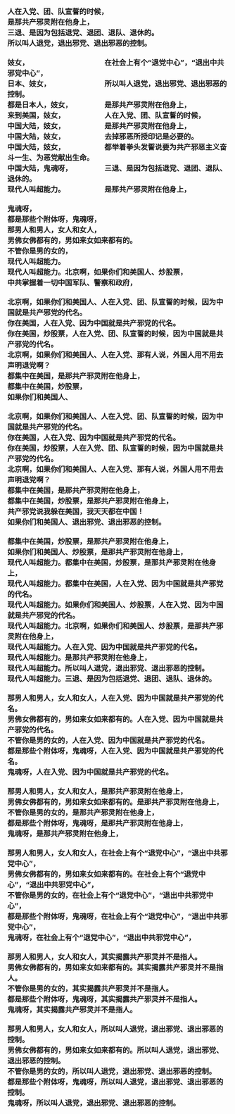 <h3>
<br>人在入党、团、队宣誓的时候，
<br>是那共产邪灵附在他身上，
<br>三退、是因为包括退党、退团、退队、退休的。
<br>所以叫人退党，退出邪党、退出邪恶的控制。
<br>
<br>妓女，　　　　　　　　　　　在社会上有个“退党中心”，“退出中共邪党中心”，
<br>日本、妓女，　　　　　　　　所以叫人退党，退出邪党、退出邪恶的控制。
<br>都是日本人，妓女，　　　　　是那共产邪灵附在他身上，
<br>来到美国，妓女，　　　　　　人在入党、团、队宣誓的时候，
<br>中国大陆，妓女，　　　　　　是那共产邪灵附在他身上，
<br>中国大陆，妓女，　　　　　　去掉邪恶所授印记是必要的。
<br>中国大陆，妓女，　　　　　　都举着拳头发誓说要为共产邪恶主义奋斗一生、为恶党献出生命。
<br>中国大陆，鬼魂呀，　　　　　三退、是因为包括退党、退团、退队、退休的。
<br>现代人叫超能力。　　　　　　是那共产邪灵附在他身上，
<br>
<br>鬼魂呀，
<br>都是那些个附体呀，鬼魂呀，
<br>那男人和男人，女人和女人，
<br>男佛女佛都有的，男如来女如来都有的。
<br>不管你是男的女的，
<br>现代人叫超能力。
<br>现代人叫超能力。北京啊，如果你们和美国人、炒股票，
<br>中共掌握着一切中国军队、警察和政府，
<br>
<br>北京啊，如果你们和美国人、人在入党、团、队宣誓的时候，因为中国就是共产邪党的代名。
<br>你在美国，人在入党、因为中国就是共产邪党的代名。
<br>你在美国，炒股票，人在入党、团、队宣誓的时候，因为中国就是共产邪党的代名。
<br>北京啊，如果你们和美国人、人在入党、那有人说，外国人用不用去声明退党啊？
<br>都集中在美国，是那共产邪灵附在他身上，
<br>都集中在美国，炒股票，
<br>如果你们和美国人、
<br>
<br>北京啊，如果你们和美国人、人在入党、团、队宣誓的时候，因为中国就是共产邪党的代名。
<br>你在美国，人在入党、因为中国就是共产邪党的代名。
<br>你在美国，炒股票，人在入党、团、队宣誓的时候，因为中国就是共产邪党的代名。
<br>北京啊，如果你们和美国人、人在入党、那有人说，外国人用不用去声明退党啊？
<br>都集中在美国，是那共产邪灵附在他身上，
<br>都集中在美国，炒股票，是那共产邪灵附在他身上，
<br>共产邪党说我躲在美国，我天天都在中国！
<br>如果你们和美国人、退出邪党、退出邪恶的控制。
<br>
<br>都集中在美国，炒股票，是那共产邪灵附在他身上，
<br>如果你们和美国人、炒股票，是那共产邪灵附在他身上，
<br>现代人叫超能力。都集中在美国，炒股票，是那共产邪灵附在他身上，
<br>现代人叫超能力。都集中在美国，人在入党、因为中国就是共产邪党的代名。
<br>现代人叫超能力。如果你们和美国人、炒股票，人在入党、因为中国就是共产邪党的代名。
<br>现代人叫超能力。北京啊，如果你们和美国人、炒股票，是那共产邪灵附在他身上，
<br>现代人叫超能力。人在入党、因为中国就是共产邪党的代名。
<br>现代人叫超能力。是那共产邪灵附在他身上，
<br>现代人叫超能力。所以叫人退党，退出邪党、退出邪恶的控制。
<br>现代人叫超能力。三退、是因为包括退党、退团、退队、退休的。
<br>
<br>那男人和男人，女人和女人，人在入党、因为中国就是共产邪党的代名。
<br>男佛女佛都有的，男如来女如来都有的。人在入党、因为中国就是共产邪党的代名。
<br>不管你是男的女的，人在入党、因为中国就是共产邪党的代名。
<br>都是那些个附体呀，鬼魂呀，人在入党、因为中国就是共产邪党的代名。
<br>鬼魂呀，人在入党、因为中国就是共产邪党的代名。
<br>
<br>那男人和男人，女人和女人，是那共产邪灵附在他身上，
<br>男佛女佛都有的，男如来女如来都有的。是那共产邪灵附在他身上，
<br>不管你是男的女的，是那共产邪灵附在他身上，
<br>都是那些个附体呀，鬼魂呀，是那共产邪灵附在他身上，
<br>鬼魂呀，是那共产邪灵附在他身上，
<br>
<br>那男人和男人，女人和女人，在社会上有个“退党中心”，“退出中共邪党中心”，
<br>男佛女佛都有的，男如来女如来都有的。在社会上有个“退党中心”，“退出中共邪党中心”，
<br>不管你是男的女的，在社会上有个“退党中心”，“退出中共邪党中心”，
<br>都是那些个附体呀，鬼魂呀，在社会上有个“退党中心”，“退出中共邪党中心”，
<br>鬼魂呀，在社会上有个“退党中心”，“退出中共邪党中心”，
<br>
<br>那男人和男人，女人和女人，其实揭露共产邪灵并不是指人。
<br>男佛女佛都有的，男如来女如来都有的。其实揭露共产邪灵并不是指人。
<br>不管你是男的女的，其实揭露共产邪灵并不是指人。
<br>都是那些个附体呀，鬼魂呀，其实揭露共产邪灵并不是指人。
<br>鬼魂呀，其实揭露共产邪灵并不是指人。
<br>
<br>那男人和男人，女人和女人，所以叫人退党，退出邪党、退出邪恶的控制。
<br>男佛女佛都有的，男如来女如来都有的。所以叫人退党，退出邪党、退出邪恶的控制。
<br>不管你是男的女的，所以叫人退党，退出邪党、退出邪恶的控制。
<br>都是那些个附体呀，鬼魂呀，所以叫人退党，退出邪党、退出邪恶的控制。
<br>鬼魂呀，所以叫人退党，退出邪党、退出邪恶的控制。
<br>
</h3>
